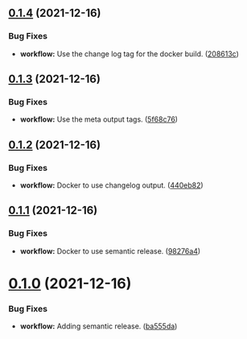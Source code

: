 ## [0.1.4](https://github.com/polinchw/hello-github-webhook/compare/v0.1.3...v0.1.4) (2021-12-16)


### Bug Fixes

* **workflow:** Use the change log tag for the docker build. ([208613c](https://github.com/polinchw/hello-github-webhook/commit/208613c1997796c4234607fa53f6e670a346574b))



## [0.1.3](https://github.com/polinchw/hello-github-webhook/compare/v0.1.2...v0.1.3) (2021-12-16)


### Bug Fixes

* **workflow:** Use the meta output tags. ([5f68c76](https://github.com/polinchw/hello-github-webhook/commit/5f68c76da528437a05253018508b5d0194897ed5))



## [0.1.2](https://github.com/polinchw/hello-github-webhook/compare/v0.1.1...v0.1.2) (2021-12-16)


### Bug Fixes

* **workflow:** Docker to use changelog output. ([440eb82](https://github.com/polinchw/hello-github-webhook/commit/440eb82ae49bae0e6e2a7ce5d8cc278e7c68ae6b))



## [0.1.1](https://github.com/polinchw/hello-github-webhook/compare/v0.1.0...v0.1.1) (2021-12-16)


### Bug Fixes

* **workflow:** Docker to use semantic release. ([98276a4](https://github.com/polinchw/hello-github-webhook/commit/98276a45705a528425b54da07a4e19aa5d0999e5))



# [0.1.0](https://github.com/polinchw/hello-github-webhook/compare/ba555da5541480d22bf63b57d1c27d79914cdd31...v0.1.0) (2021-12-16)


### Bug Fixes

* **workflow:** Adding semantic release. ([ba555da](https://github.com/polinchw/hello-github-webhook/commit/ba555da5541480d22bf63b57d1c27d79914cdd31))



